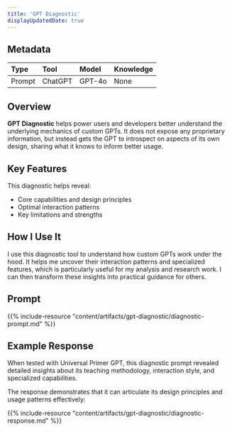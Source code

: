 ```yaml
---
title: 'GPT Diagnostic'
displayUpdatedDate: true
---
```


## Metadata

| Type | Tool | Model | Knowledge |
| :- | :- | :- | :- |
| Prompt | ChatGPT | GPT-4o | None |

## Overview
**GPT Diagnostic** helps power users and developers better understand the underlying mechanics of custom GPTs. It does not expose any proprietary information, but instead gets the GPT to introspect on aspects of its own design, sharing what it knows to inform better usage.

## Key Features
This diagnostic helps reveal: 
- Core capabilities and design principles 
- Optimal interaction patterns 
- Key limitations and strengths

## How I Use It
I use this diagnostic tool to understand how custom GPTs work under the hood. It helps me uncover their interaction patterns and specialized features, which is particularly useful for my analysis and research work. I can then transform these insights into practical guidance for others.

## Prompt
{{% include-resource "content/artifacts/gpt-diagnostic/diagnostic-prompt.md" %}}

## Example Response
When tested with Universal Primer GPT, this diagnostic prompt revealed detailed insights about its teaching methodology, interaction style, and specialized capabilities. 

The response demonstrates that it can articulate its design principles and usage patterns effectively:

{{% include-resource "content/artifacts/gpt-diagnostic/diagnostic-response.md" %}}
